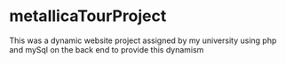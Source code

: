 # metallicaTourProject
This was a dynamic website project assigned by my university using php and mySql on the back end to provide this dynamism 
